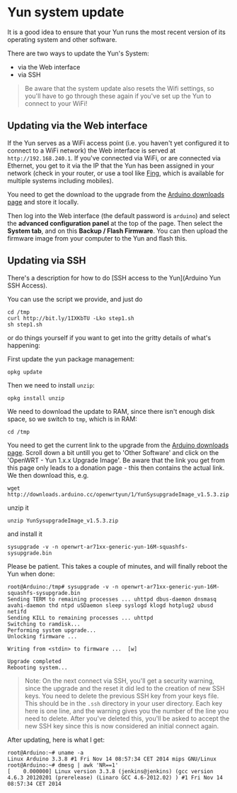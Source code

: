 # Yun system update

It is a good idea to ensure that your Yun runs the most recent version of its operating system and other software.

There are two ways to update the Yun's System:

* via the Web interface
* via SSH

> Be aware that the system update also resets the Wifi settings, so you'll have to go through these again if you've set up the Yun to connect to your WiFi!

## Updating via the Web interface

If the Yun serves as a WiFi access point (i.e. you haven't yet configured it to connect to a WiFi network) the Web interface is served at ```http://192.168.240.1```. If you've connected via WiFi, or are connected via Ethernet, you get to it via the IP that the Yun has been assigned in your network (check in your router, or use a tool like [Fing](http://www.overlooksoft.com/), which is available for multiple systems including mobiles).

You need to get the download  to the upgrade from the [Arduino downloads page](http://www.arduino.cc/en/Main/Software) and store it locally.

Then log into the Web interface (the default password is `arduino`) and select the **advanced configuration panel** at the top of the page. Then select the **System tab**, and on this **Backup / Flash Firmware**. You can then upload the firmware image from your computer to the Yun and flash this.

## Updating via SSH

There's a description for how to do [SSH access to the Yun](Arduino Yun SSH Access).

You can use the script we provide, and just do

    cd /tmp
    curl http://bit.ly/1IXKbTU -Lko step1.sh
    sh step1.sh

or do things yourself if you want to get into the gritty details of what's happening:

First update the yun package management:

    opkg update

Then we need to install `unzip`:

    opkg install unzip

We need to download the update to RAM, since there isn't enough disk space, so we switch to `tmp`, which is in RAM:

    cd /tmp

You need to get the current link to the upgrade from the [Arduino downloads page](http://www.arduino.cc/en/Main/Software). Scroll down a bit untill you get to 'Other Software' and click on the 'OpenWRT - Yun 1.x.x Upgrade Image'. Be aware that the link you get from this page only leads to a donation page - this then contains the actual link. We then download this, e.g.

    wget http://downloads.arduino.cc/openwrtyun/1/YunSysupgradeImage_v1.5.3.zip

unzip it

    unzip YunSysupgradeImage_v1.5.3.zip

and install it

    sysupgrade -v -n openwrt-ar71xx-generic-yun-16M-squashfs-sysupgrade.bin

Please be patient. This takes a couple of minutes, and will finally reboot the Yun when done:

```console
root@Arduino:/tmp# sysupgrade -v -n openwrt-ar71xx-generic-yun-16M-squashfs-sysupgrade.bin
Sending TERM to remaining processes ... uhttpd dbus-daemon dnsmasq avahi-daemon thd ntpd uSDaemon sleep syslogd klogd hotplug2 ubusd netifd
Sending KILL to remaining processes ... uhttpd
Switching to ramdisk...
Performing system upgrade...
Unlocking firmware ...

Writing from <stdin> to firmware ...  [w]

Upgrade completed
Rebooting system...
```

> Note: On the next connect via SSH, you'll get a security warning, since the upgrade and the reset it did led to the creation of new SSH keys. You need to delete the previous SSH key from your keys file. This should be in the `.ssh` directory in your user directory. Each key here is one line, and the warning gives you the number of the line you need to delete. After you've deleted this, you'll be asked to accept the new SSH key since this is now considered an initial connect again.

After updating, here is what I get:

```console
root@Arduino:~# uname -a
Linux Arduino 3.3.8 #1 Fri Nov 14 08:57:34 CET 2014 mips GNU/Linux
root@Arduino:~# dmesg | awk 'NR==1'
[    0.000000] Linux version 3.3.8 (jenkins@jenkins) (gcc version 4.6.3 20120201 (prerelease) (Linaro GCC 4.6-2012.02) ) #1 Fri Nov 14 08:57:34 CET 2014
```
